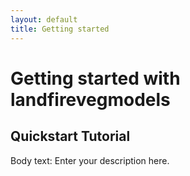 ```yaml
---
layout: default
title: Getting started
---
```


# Getting started with **landfirevegmodels**

## Quickstart Tutorial

Body text: Enter your description here.
